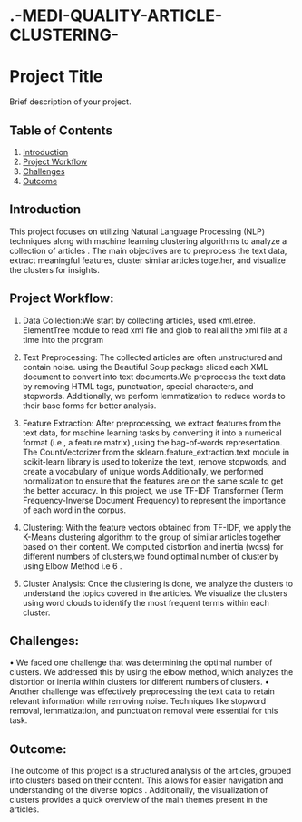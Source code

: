 # .-MEDI-QUALITY-ARTICLE-CLUSTERING-
# Project Title

Brief description of your project.

## Table of Contents

1. [Introduction](#introduction)
2. [Project Workflow](#ProjectWorkflow)
3. [Challenges](#Challenges)
4. [Outcome](#Outcome)


## Introduction

This project focuses on utilizing Natural Language Processing (NLP) techniques along with machine learning clustering algorithms to analyze a collection of articles . The main objectives are to preprocess the text data, extract meaningful features, cluster similar articles together, and visualize the clusters for insights.

## Project Workflow:
1. Data Collection:We start by collecting articles, used xml.etree. ElementTree module to read xml file and glob to real all the xml file at a time into the program

2. Text Preprocessing: The collected articles are often unstructured and contain noise. using the Beautiful Soup package sliced each XML document to convert into  text documents.We preprocess the text data by removing HTML tags, punctuation, special characters, and stopwords. Additionally, we perform lemmatization to reduce words to their base forms for better analysis.

3. Feature Extraction:  After preprocessing, we extract features from the text data, for machine learning tasks by converting it into a numerical format (i.e., a feature matrix) ,using the bag-of-words representation. The CountVectorizer from the sklearn.feature_extraction.text module in  scikit-learn library is used to tokenize the text, remove stopwords, and create a vocabulary of unique words.Additionally, we performed normalization to ensure that the features are on the same scale to get the better accuracy. 
 In this project, we use TF-IDF Transformer  (Term Frequency-Inverse Document Frequency) to represent the importance of each word in the corpus.

4. Clustering: With the feature vectors obtained from TF-IDF, we apply the K-Means clustering algorithm to  the group  of similar articles together based on their content. We computed distortion and inertia (wcss) for different numbers of clusters,we found optimal number of  cluster by using Elbow Method i.e 6 .

5. Cluster Analysis: Once the clustering is done, we analyze the clusters to understand the topics covered in the articles. We visualize the clusters using word clouds to identify the most frequent terms within each cluster.


## Challenges:
•	We faced one challenge that  was determining the optimal number of clusters. We addressed this by using the elbow method, which analyzes the distortion or inertia within clusters for different numbers of clusters.
•	Another challenge was effectively preprocessing the text data to retain relevant information while removing noise. Techniques like stopword removal, lemmatization, and punctuation removal were essential for this task.

## Outcome:
The outcome of this project is a structured analysis of the articles, grouped into clusters based on their content. This allows for easier navigation and understanding of the diverse topics . Additionally, the visualization of clusters provides a quick overview of the main themes present in the articles.


